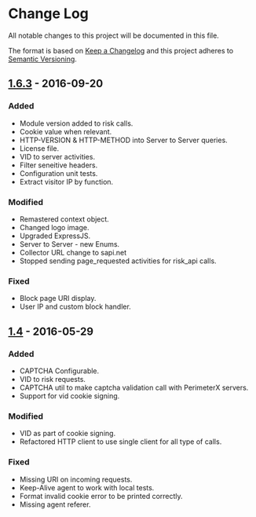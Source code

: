 # Change Log

All notable changes to this project will be documented in this file.

The format is based on [Keep a Changelog](http://keepachangelog.com/)
and this project adheres to [Semantic Versioning](http://semver.org/).

## [1.6.3] - 2016-09-20
### Added
- Module version added to risk calls.
- Cookie value when relevant.
- HTTP-VERSION & HTTP-METHOD into Server to Server queries.
- License file.
- VID to server activities.
- Filter seneitive headers.
- Configuration unit tests.
- Extract visitor IP by function.


### Modified
- Remastered context object.
- Changed logo image.
- Upgraded ExpressJS.
- Server to Server - new Enums.
- Collector URL change to sapi.net
- Stopped sending page_requested activities for risk_api calls.

### Fixed
- Block page URI display.
- User IP and custom block handler.


## [1.4] - 2016-05-29
### Added
- CAPTCHA Configurable.
- VID to risk requests.
- CAPTCHA util to make captcha validation call with PerimeterX servers.
- Support for vid cookie signing.

### Modified
- VID as part of cookie signing.
- Refactored HTTP client to use single client for all type of calls.

### Fixed
- Missing URI on incoming requests.
- Keep-Alive agent to work with local tests.
- Format invalid cookie error to be printed correctly.
- Missing agent referer.

[1.6.3]: https://github.com/PerimeterX/perimeterx-node-express/releases/tag/v1.6.3
[1.4]: https://github.com/PerimeterX/perimeterx-node-express/releases/tag/v1.4
